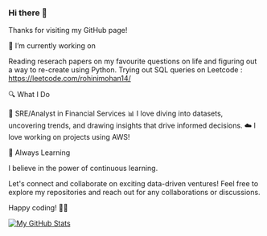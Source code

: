 ### Hi there 👋

<!--
**pleiadev24/pleiadev24** is a ✨ _special_ ✨ repository because its `README.md` (this file) appears on your GitHub profile.

Here are some ideas to get you started:

- ...
- 🌱 I’m currently learning ...
- 👯 I’m looking to collaborate on ...
- 🤔 I’m looking for help with ...
- 💬 Ask me about ...
- 📫 How to reach me: ... 😄 Pronouns: ...

-->
Thanks for visiting my GitHub page!

🔭 I’m currently working on 

Reading reserach papers on my favourite questions on life and figuring out a way to re-create using Python.
Trying out SQL queries on Leetcode : https://leetcode.com/rohinimohan14/

🔍 What I Do

🏦 SRE/Analyst in Financial Services
📊 I love diving into datasets, uncovering trends, and drawing insights that drive informed decisions.
☁️ I love working on projects using AWS!

🌱 Always Learning

I believe in the power of continuous learning. 

Let's connect and collaborate on exciting data-driven ventures! Feel free to explore my repositories and reach out for any collaborations or discussions. 

Happy coding! 🚀✨

[![My GitHub Stats](https://github-readme-stats.vercel.app/api/top-langs/?username=pleiadev24&layout=compact&langs_count=8&theme=dark&hide=html,css)](https://github.com/pleiadev24/github-readme-stats)

